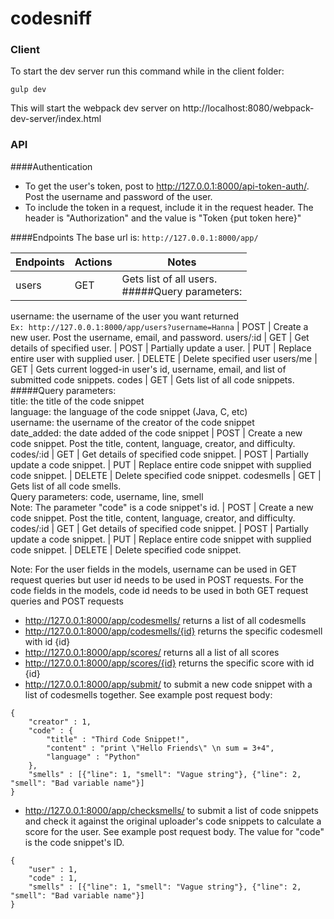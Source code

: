 # codesniff


### Client

To start the dev server run this command while in the client folder:

```
gulp dev
```

This will start the webpack dev server on http://localhost:8080/webpack-dev-server/index.html


### API
####Authentication
- To get the user's token, post to http://127.0.0.1:8000/api-token-auth/. Post the username and password of the user. 
- To include the token in a request, include it in the request header. The header is "Authorization" and the value is "Token {put token here}"

####Endpoints
The base url is:
`http://127.0.0.1:8000/app/` 

Endpoints | Actions | Notes 
--- | --- | --- 
users | GET | Gets list of all users. <br> #####Query parameters: <br>
username: the username of the user you want returned<br> `Ex: http://127.0.0.1:8000/app/users?username=Hanna`
 | POST | Create a new user. Post the username, email, and password.
users/:id | GET | Get details of specified user. 
 | POST | Partially update a user. 
 | PUT | Replace entire user with supplied user. 
 | DELETE | Delete specified user 
users/me | GET | Gets current logged-in user's id, username, email, and list of submitted code snippets.
codes | GET | Gets list of all code snippets. <br> #####Query parameters: <br>title: the title of the code snippet <br> 
language: the language of the code snippet (Java, C, etc) <br> 
username: the username of the creator of the code snippet <br>
date_added: the date added of the code snippet
 | POST | Create a new code snippet. Post the title, content, language, creator, and difficulty.
codes/:id | GET | Get details of specified code snippet. 
 | POST | Partially update a code snippet. 
 | PUT | Replace entire code snippet with supplied code snippet.
 | DELETE | Delete specified code snippet.
codesmells | GET | Gets list of all code smells. <br> Query parameters: code, username, line, smell <br> Note: The parameter "code" is a code snippet's id. 
 | POST | Create a new code snippet. Post the title, content, language, creator, and difficulty.
codes/:id | GET | Get details of specified code snippet. 
 | POST | Partially update a code snippet. 
 | PUT | Replace entire code snippet with supplied code snippet.
 | DELETE | Delete specified code snippet.

Note: For the user fields in the models, username can be used in GET request queries but user id needs to be used in POST requests. For the code fields in the models, code id needs to be used in both GET request queries and POST requests


- http://127.0.0.1:8000/app/codesmells/ returns a list of all codesmells 
- http://127.0.0.1:8000/app/codesmells/{id} returns the specific codesmell with id {id} 
- http://127.0.0.1:8000/app/scores/ returns all a list of all scores
- http://127.0.0.1:8000/app/scores/{id} returns the specific score with id {id}
- http://127.0.0.1:8000/app/submit/ to submit a new code snippet with a list of codesmells together. See example post request body: 
```
{
    "creator" : 1,
	"code" : {
		"title" : "Third Code Snippet!",
		"content" : "print \"Hello Friends\" \n sum = 3+4",
		"language" : "Python"
	},
	"smells" : [{"line": 1, "smell": "Vague string"}, {"line": 2, "smell": "Bad variable name"}]
}
```
- http://127.0.0.1:8000/app/checksmells/ to submit a list of code snippets and check it against the original uploader's code snippets to calculate a score for the user. See example post request body. The value for "code" is the code snippet's ID. 
```
{
    "user" : 1,
	"code" : 1,
	"smells" : [{"line": 1, "smell": "Vague string"}, {"line": 2, "smell": "Bad variable name"}]
}
```
